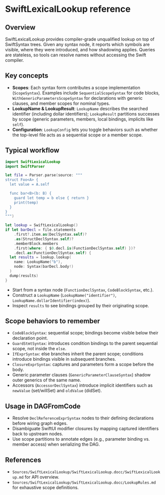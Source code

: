 # SwiftLexicalLookup reference

## Overview
SwiftLexicalLookup provides compiler-grade unqualified lookup on top of SwiftSyntax trees. Given any syntax node, it reports which symbols are visible, where they were introduced, and how shadowing applies. Queries are stateless, so tools can resolve names without accessing the Swift compiler.

## Key concepts
- **Scopes**: Each syntax form contributes a scope implementation (`ScopeSyntax`). Examples include `SequentialScopeSyntax` for code blocks, `WithGenericParametersScopeSyntax` for declarations with generic clauses, and member scopes for nominal types.
- **LookupName & LookupResult**: `LookupName` describes the searched identifier (including dollar identifiers); `LookupResult` partitions successes by scope (generic parameters, members, local bindings, implicits like `self`).
- **Configuration**: `LookupConfig` lets you toggle behaviors such as whether the top-level file acts as a sequential scope or a member scope.

## Typical workflow
```swift
import SwiftLexicalLookup
import SwiftParser

let file = Parser.parse(source: """
struct Foo<A> {
  let value = A.self

  func bar<B>(b: B) {
    guard let temp = b else { return }
    print(temp)
  }
}
""")

let lookup = SwiftLexicalLookup()
if let barDecl = file.statements
    .first?.item.as(DeclSyntax.self)?
    .as(StructDeclSyntax.self)?
    .memberBlock.members
    .first(where: { $0.decl.is(FunctionDeclSyntax.self) })?
    .decl.as(FunctionDeclSyntax.self) {
  let results = lookup.lookup(
    name: LookupName("b"),
    node: Syntax(barDecl.body!)
  )
  dump(results)
}
```
- Start from a syntax node (`FunctionDeclSyntax`, `CodeBlockSyntax`, etc.).
- Construct a `LookupName` (`LookupName("identifier")`, `LookupName.dollarIdentifier(index)`).
- Inspect `results` to see bindings grouped by their originating scope.

## Scope behaviors to remember
- `CodeBlockSyntax`: sequential scope; bindings become visible below their declaration point.
- `GuardStmtSyntax`: introduces condition bindings to the parent sequential scope, not inside the `else`.
- `IfExprSyntax`: else branches inherit the parent scope; conditions introduce bindings visible in subsequent branches.
- `ClosureExprSyntax`: captures and parameters form a scope before the body.
- Generic parameter clauses (`GenericParameterClauseSyntax`) shadow outer generics of the same name.
- Accessors (`AccessorDeclSyntax`) introduce implicit identifiers such as `newValue` (set/willSet) and `oldValue` (didSet).

## Usage in DAGFromCode
- Resolve `DeclReferenceExprSyntax` nodes to their defining declarations before wiring graph edges.
- Disambiguate SwiftUI modifier closures by mapping captured identifiers back to upstream nodes.
- Use scope partitions to annotate edges (e.g., parameter binding vs. member access) when serializing the DAG.

## References
- `Sources/SwiftLexicalLookup/SwiftLexicalLookup.docc/SwiftLexicalLookup.md` for API overview.
- `Sources/SwiftLexicalLookup/SwiftLexicalLookup.docc/LookupRules.md` for exhaustive scope definitions.
